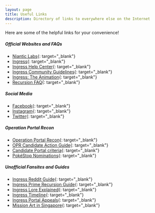 ```yaml
---
layout: page
title: Useful Links
description: Directory of links to everywhere else on the Internet
---
```

Here are some of the helpful links for your convenience!

##### Official Websites and FAQs
- [Niantic Labs](https://www.nianticlabs.com){: target="_blank"}
- [Ingress](https://www.ingress.com){: target="_blank"}
- [Ingress Help Center](https://support.ingress.com/hc/en-us){: target="_blank"}
- [Ingress Community Guidelines](https://support.ingress.com/hc/en-us/articles/206606858-Ingress-Community-Guidelinesm){: target="_blank"}
- [Ingress: The Animation](http://ingressanime.com/en/){: target="_blank"}
- [Recursion FAQ](https://support.ingress.com/hc/en-us/articles/360002076467-Recursion){: target="_blank"}

##### Social Media
- [Facebook](https://www.facebook.com/Ingress/){: target="_blank"}
- [Instagram](https://www.instagram.com/ingress/){: target="_blank"}
- [Twitter](https://twitter.com/ingress){: target="_blank"}

##### Operation Portal Recon
- [Operation Portal Recon](https://opr.ingress.com){: target="_blank"}
- [OPR Candidate Action Guide](https://plus.google.com/+NIAOps/posts/Uw3rzL352Ut){: target="_blank"}
- [Candidate Portal criteria](https://support.ingress.com/hc/en-us/articles/207343987-Candidate-Portal-criteria){: target="_blank"}
- [PokéStop Nominations](https://support.pokemongo.nianticlabs.com/hc/en-us/articles/360001689907){: target="_blank"}

##### Unofficial Fansites and Guides
- [Ingress Reddit Guide](https://www.reddit.com/r/Ingress/comments/9o9scg/moronic_monday_10152018_your_weekly_questions/){: target="_blank"}
- [Ingress Prime Recursion Guide](https://metahub.info/ingress-prime/3390/ingress-prime-recursion-guide/){: target="_blank"}
- [Ingress Lore Explained](https://imgur.com/a/E4sG7#hShRQUh/){: target="_blank"}
- [Ingress Timeline](https://fevgames.net/ingress/ingress-timeline/){: target="_blank"}
- [Ingress Portal Appeals](https://plus.google.com/communities/102464635958231746563){: target="_blank"}
- [Mission Art in Singapore](https://ingressmosaik.com/sg/other){: target="_blank"}





